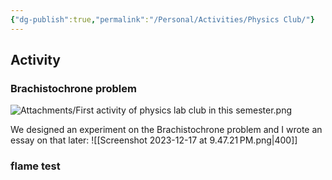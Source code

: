 ```yaml
---
{"dg-publish":true,"permalink":"/Personal/Activities/Physics Club/"}
---
```


## Activity
### Brachistochrone problem
![Attachments/First activity of physics lab club in this semester.png](/img/user/Attachments/First%20activity%20of%20physics%20lab%20club%20in%20this%20semester.png)

We designed an experiment on the Brachistochrone problem and I wrote an essay on that later:
![[Screenshot 2023-12-17 at 9.47.21 PM.png\|400]]

### flame test


